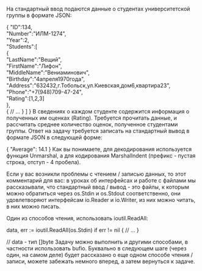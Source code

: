 На стандартный ввод подаются данные о студентах университетской группы в формате JSON:

{
"ID":134,\
"Number":"ИЛМ-1274",\
"Year":2,\
"Students":[\
{\
"LastName":"Вещий",\
"FirstName":"Лифон",\
"MiddleName":"Вениаминович",\
"Birthday":"4апреля1970года",\
"Address":"632432,г.Тобольск,ул.Киевская,дом6,квартира23",\
"Phone":"+7(948)709-47-24",\
"Rating":[1,2,3]\
},\
{
// ...
}
]
}
В сведениях о каждом студенте содержится информация о полученных им оценках (Rating). Требуется прочитать данные, и рассчитать среднее количество оценок, полученное студентами группы. Ответ на задачу требуется записать на стандартный вывод в формате JSON в следующей форме:

{
"Average": 14.1
}
Как вы понимаете, для декодирования используется функция Unmarshal, а для кодирования MarshalIndent (префикс - пустая строка, отступ - 4 пробела).

Если у вас возникли проблемы с чтением / записью данных, то этот комментарий для вас: в уроках об интерфейсах и работе с файлами мы рассказывали, что стандартный ввод / вывод - это файлы, к которым можно обратиться через os.Stdin и os.Stdout соответственно, они удовлетворяют интерфейсам io.Reader и io.Writer, из них можно читать, в них можно писать.

Один из способов чтения, использовать ioutil.ReadAll:

data, err := ioutil.ReadAll(os.Stdin)
if err != nil {
// ...
}

// data - тип []byte
Задачу можно выполнить и другими способами, в частности использовать bufio. Буквально в следующем шаге (через один, на самом деле) будет рассказано о еще одном способе чтения / записи, можете забежать немного вперед, а затем вернуться к задаче.